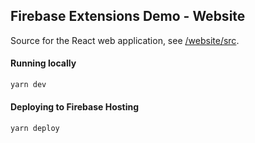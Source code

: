 ## Firebase Extensions Demo - Website

Source for the React web application, see [/website/src](/src).  

#### Running locally

```bash
yarn dev
```

#### Deploying to Firebase Hosting

```bash
yarn deploy
```

